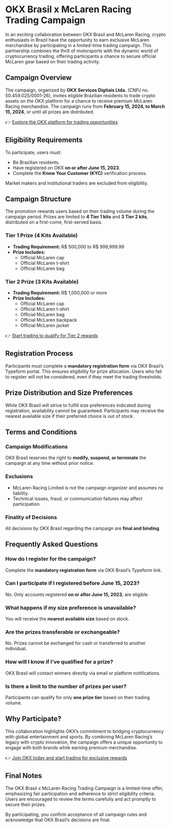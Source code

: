 # OKX Brasil x McLaren Racing Trading Campaign  

In an exciting collaboration between OKX Brasil and McLaren Racing, crypto enthusiasts in Brazil have the opportunity to earn exclusive McLaren merchandise by participating in a limited-time trading campaign. This partnership combines the thrill of motorsports with the dynamic world of cryptocurrency trading, offering participants a chance to secure official McLaren gear based on their trading activity.  

## Campaign Overview  

The campaign, organized by **OKX Serviços Digitais Ltda.** (CNPJ no. 50.459.025/0001-26), invites eligible Brazilian residents to trade crypto assets on the OKX platform for a chance to receive premium McLaren Racing merchandise. The campaign runs from **February 15, 2024, to March 15, 2024**, or until all prizes are distributed.  

👉 [Explore the OKX platform for trading opportunities](https://bit.ly/okx-bonus)  

## Eligibility Requirements  

To participate, users must:  
- Be Brazilian residents.  
- Have registered on OKX **on or after June 15, 2023**.  
- Complete the **Know Your Customer (KYC)** verification process.  

Market makers and institutional traders are excluded from eligibility.  

## Campaign Structure  

The promotion rewards users based on their trading volume during the campaign period. Prizes are limited to **4 Tier 1 kits** and **3 Tier 2 kits**, distributed on a first-come, first-served basis.  

### Tier 1 Prize (4 Kits Available)  
- **Trading Requirement:** R$ 500,000 to R$ 999,999.99  
- **Prize Includes:**  
  - Official McLaren cap  
  - Official McLaren t-shirt  
  - Official McLaren bag  

### Tier 2 Prize (3 Kits Available)  
- **Trading Requirement:** R$ 1,000,000 or more  
- **Prize Includes:**  
  - Official McLaren cap  
  - Official McLaren t-shirt  
  - Official McLaren bag  
  - Official McLaren backpack  
  - Official McLaren jacket  

👉 [Start trading to qualify for Tier 2 rewards](https://bit.ly/okx-bonus)  

## Registration Process  

Participants must complete a **mandatory registration form** via OKX Brasil’s Typeform portal. This ensures eligibility for prize allocation. Users who fail to register will not be considered, even if they meet the trading thresholds.  

## Prize Distribution and Size Preferences  

While OKX Brasil will strive to fulfill size preferences indicated during registration, availability cannot be guaranteed. Participants may receive the nearest available size if their preferred choice is out of stock.  

## Terms and Conditions  

### Campaign Modifications  
OKX Brasil reserves the right to **modify, suspend, or terminate** the campaign at any time without prior notice.  

### Exclusions  
- McLaren Racing Limited is not the campaign organizer and assumes no liability.  
- Technical issues, fraud, or communication failures may affect participation.  

### Finality of Decisions  
All decisions by OKX Brasil regarding the campaign are **final and binding**.  

## Frequently Asked Questions  

### How do I register for the campaign?  
Complete the **mandatory registration form** via OKX Brasil’s Typeform link.  

### Can I participate if I registered before June 15, 2023?  
No. Only accounts registered **on or after June 15, 2023**, are eligible.  

### What happens if my size preference is unavailable?  
You will receive the **nearest available size** based on stock.  

### Are the prizes transferable or exchangeable?  
No. Prizes cannot be exchanged for cash or transferred to another individual.  

### How will I know if I’ve qualified for a prize?  
OKX Brasil will contact winners directly via email or platform notifications.  

### Is there a limit to the number of prizes per user?  
Participants can qualify for only **one prize tier** based on their trading volume.  

## Why Participate?  

This collaboration highlights OKX’s commitment to bridging cryptocurrency with global entertainment and sports. By combining McLaren Racing’s legacy with crypto innovation, the campaign offers a unique opportunity to engage with both brands while earning premium merchandise.  

👉 [Join OKX today and start trading for exclusive rewards](https://bit.ly/okx-bonus)  

## Final Notes  

The OKX Brasil x McLaren Racing Trading Campaign is a limited-time offer, emphasizing fair participation and adherence to strict eligibility criteria. Users are encouraged to review the terms carefully and act promptly to secure their prizes.  

By participating, you confirm acceptance of all campaign rules and acknowledge that OKX Brasil’s decisions are final.  
